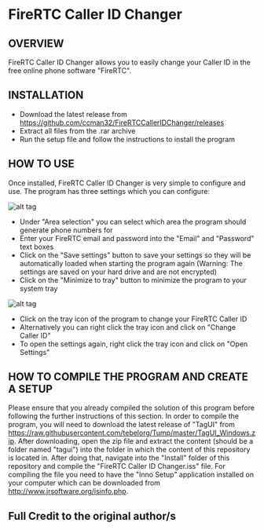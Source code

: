 FireRTC Caller ID Changer
=================================

OVERVIEW
-----
FireRTC Caller ID Changer allows you to easily change your Caller ID in the free online phone software "FireRTC".

INSTALLATION
-----
- Download the latest release from https://github.com/ccman32/FireRTCCallerIDChanger/releases
- Extract all files from the .rar archive
- Run the setup file and follow the instructions to install the program

HOW TO USE
-----
Once installed, FireRTC Caller ID Changer is very simple to configure and use.
The program has three settings which you can configure:

![alt tag](https://i.imgur.com/9V8Sd1a.png)

- Under "Area selection" you can select which area the program should generate phone numbers for
- Enter your FireRTC email and password into the "Email" and "Password" text boxes
- Click on the "Save settings" button to save your settings so they will be automatically loaded when starting the program again (Warning: The settings are saved on your hard drive and are not encrypted)
- Click on the "Minimize to tray" button to minimize the program to your system tray

![alt tag](https://i.imgur.com/JCFT5yf.png)

- Click on the tray icon of the program to change your FireRTC Caller ID
- Alternatively you can right click the tray icon and click on "Change Caller ID"
- To open the settings again, right click the tray icon and click on "Open Settings"

HOW TO COMPILE THE PROGRAM AND CREATE A SETUP
-----

Please ensure that you already compiled the solution of this program before following the further instructions of this section.
In order to compile the program, you will need to download the latest release of "TagUI" from https://raw.githubusercontent.com/tebelorg/Tump/master/TagUI_Windows.zip.
After downloading, open the zip file and extract the content (should be a folder named "tagui") into the folder in which the content of this repository is located in.
After doing that, navigate into the "Install" folder of this repository and compile the "FireRTC Caller ID Changer.iss" file.
For compiling the file you need to have the "Inno Setup" application installed on your computer which can be downloaded from http://www.jrsoftware.org/isinfo.php.
## Full Credit to the original author/s
